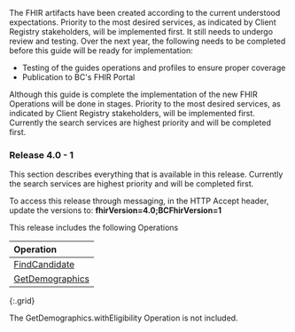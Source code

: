 

The FHIR artifacts have been created according to the current understood expectations. Priority to the most desired services, as indicated by Client Registry stakeholders, will be implemented first. It still needs to undergo review and testing. Over the next year, the following needs to be completed before this guide will be ready for implementation:

* Testing of the guides operations and profiles to ensure proper coverage
* Publication to BC's FHIR Portal

Although this guide is complete the implementation of the new FHIR Operations will be done in stages.  Priority to the most desired services, as indicated by Client Registry stakeholders, will be implemented first.  Currently the search services are highest priority and will be completed first.

### Release 4.0 - 1

This section describes everything that is available in this release. Currently the search services are highest priority and will be completed first.

To access this release through messaging, in the HTTP Accept header, update the versions to:
<b> fhirVersion=4.0;BCFhirVersion=1 </b>


This release includes the following Operations

Operation |
:--- |
[FindCandidate](OperationDefinition-bc-patient-find-candidates.html) |
[GetDemographics](OperationDefinition-bc-patient-get-demographics.html) |
{:.grid}

The GetDemographics.withEligibility Operation is not included.









